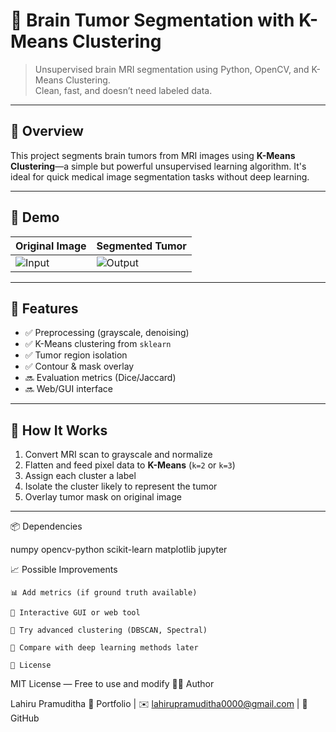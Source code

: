 # 🧠 Brain Tumor Segmentation with K-Means Clustering

> Unsupervised brain MRI segmentation using Python, OpenCV, and K-Means Clustering.  
> Clean, fast, and doesn’t need labeled data.

---

## 📌 Overview

This project segments brain tumors from MRI images using **K-Means Clustering**—a simple but powerful unsupervised learning algorithm. It's ideal for quick medical image segmentation tasks without deep learning.

---

## 🧪 Demo

| Original Image | Segmented Tumor |
|----------------|------------------|
| ![Input](results/input_sample.png) | ![Output](results/output_sample.png) |

---

## 🚀 Features

- ✅ Preprocessing (grayscale, denoising)
- ✅ K-Means clustering from `sklearn`
- ✅ Tumor region isolation
- ✅ Contour & mask overlay
- 🔜 Evaluation metrics (Dice/Jaccard)
- 🔜 Web/GUI interface

---

## 🧠 How It Works

1. Convert MRI scan to grayscale and normalize
2. Flatten and feed pixel data to **K-Means** (`k=2` or `k=3`)
3. Assign each cluster a label
4. Isolate the cluster likely to represent the tumor
5. Overlay tumor mask on original image

---
📦 Dependencies

numpy
opencv-python
scikit-learn
matplotlib
jupyter

📈 Possible Improvements

    📊 Add metrics (if ground truth available)

    🎨 Interactive GUI or web tool

    🔁 Try advanced clustering (DBSCAN, Spectral)

    🧠 Compare with deep learning methods later

    📜 License

MIT License — Free to use and modify
👨‍💻 Author

Lahiru Pramuditha
🔗 Portfolio | ✉️ lahirupramuditha0000@gmail.com | 🐙 GitHub




